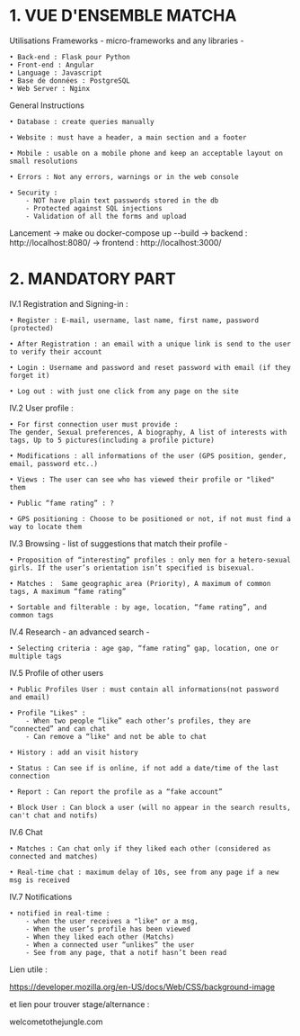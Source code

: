 # 1. VUE D'ENSEMBLE MATCHA

Utilisations Frameworks - micro-frameworks and any libraries -

    • Back-end : Flask pour Python
    • Front-end : Angular
    • Language : Javascript
    • Base de données : PostgreSQL
    • Web Server : Nginx

General Instructions

    • Database : create queries manually

    • Website : must have a header, a main section and a footer

    • Mobile : usable on a mobile phone and keep an acceptable layout on small resolutions

    • Errors : Not any errors, warnings or in the web console
    
    • Security : 
        - NOT have plain text passwords stored in the db
        - Protected against SQL injections
        - Validation of all the forms and upload

Lancement
    -> make ou docker-compose up --build
    -> backend : http://localhost:8080/
    -> frontend : http://localhost:3000/

# 2. MANDATORY PART

IV.1 Registration and Signing-in :

    • Register : E-mail, username, last name, first name, password (protected)

    • After Registration : an email with a unique link is send to the user to verify their account

    • Login : Username and password and reset password with email (if they forget it)

    • Log out : with just one click from any page on the site

IV.2 User profile :

    • For first connection user must provide :
    The gender, Sexual preferences, A biography, A list of interests with tags, Up to 5 pictures(including a profile picture)

    • Modifications : all informations of the user (GPS position, gender, email, password etc..)

    • Views : The user can see who has viewed their profile or "liked" them

    • Public “fame rating” : ?

    • GPS positioning : Choose to be positioned or not, if not must find a way to locate them

IV.3 Browsing - list of suggestions that match their profile -

    • Proposition of “interesting” profiles : only men for a hetero-sexual girls. If the user’s orientation isn’t specified is bisexual.

    • Matches :  Same geographic area (Priority), A maximum of common tags, A maximum “fame rating”

    • Sortable and filterable : by age, location, “fame rating”, and common tags

IV.4 Research - an advanced search -

    • Selecting criteria : age gap, “fame rating” gap, location, one or multiple tags

IV.5 Profile of other users

    • Public Profiles User : must contain all informations(not password and email)

    • Profile "Likes" : 
        - When two people “like” each other’s profiles, they are “connected” and can chat
        - Can remove a “like" and not be able to chat

    • History : add an visit history

    • Status : Can see if is online, if not add a date/time of the last connection

    • Report : Can report the profile as a “fake account”

    • Block User : Can block a user (will no appear in the search results, can't chat and notifs)


IV.6 Chat

    • Matches : Can chat only if they liked each other (considered as connected and matches)

    • Real-time chat : maximum delay of 10s, see from any page if a new msg is received

IV.7 Notifications

    • notified in real-time :
        - when the user receives a "like" or a msg,
        - When the user’s profile has been viewed
        - When they liked each other (Matchs)
        - When a connected user “unlikes” the user
        - See from any page, that a notif hasn’t been read

Lien utile :

https://developer.mozilla.org/en-US/docs/Web/CSS/background-image

et lien pour trouver stage/alternance :

welcometothejungle.com
